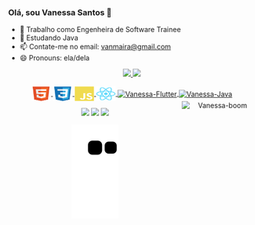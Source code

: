 ### Olá, sou Vanessa Santos 👋





- 👔 Trabalho como Engenheira de Software Trainee
- 📔 Estudando Java
- 📫 Contate-me no email: vanmaira@gmail.com
- 😄 Pronouns: ela/dela

<div align="center">
  <a href="https://github.com/vanmaira">
  <img height="180em" src="https://github-readme-stats.vercel.app/api?username=vanmaira&show_icons=true&theme=dracula&include_all_commits=true&count_private=true"/>
  <img height="180em" src="https://github-readme-stats.vercel.app/api/top-langs/?username=vanmaira&layout=compact&langs_count=7&theme=dracula"/>
</div>

<div style="display: inline_block", align="center"><br>
  <img align="center" alt="Vanessa-HTML" height="30" width="40" src="https://raw.githubusercontent.com/devicons/devicon/master/icons/html5/html5-original.svg">
  <img align="center" alt="Vanessa-CSS" height="30" width="40" src="https://raw.githubusercontent.com/devicons/devicon/master/icons/css3/css3-original.svg">
  <img align="center" alt="Vanessa-Js" height="30" width="40" src="https://raw.githubusercontent.com/devicons/devicon/master/icons/javascript/javascript-plain.svg">
  <img align="center" alt="Vanessa-React" height="30" width="40" src="https://raw.githubusercontent.com/devicons/devicon/master/icons/react/react-original.svg">  
  <img align="center" alt="Vanessa-Flutter" height="30" width="40" src="https://cdn.jsdelivr.net/gh/devicons/devicon/icons/flutter/flutter-original.svg">
  <img align="center" alt="Vanessa-Java" height="30" width="40" src="https://cdn.jsdelivr.net/gh/devicons/devicon/icons/java/java-original.svg">  
  <img align="right" alt="Vanessa-boom" height="150" width="150" src="https://media.giphy.com/media/6vj5quVNRhoQw/giphy.gif">
 </div>

  <div><p></div>
  
<div align="center"> 
    <a href="https://instagram.com/vanessinhamsantos" target="_blank"><img src="https://img.shields.io/badge/-Instagram-%23E4405F?style=for-the-badge&logo=instagram&logoColor=white" target="_blank"></a>
 	 <a href="https://facebook.com/vanmaira" target="_blank"><img src="https://img.shields.io/badge/-Facebook-%452531?style=for-the-badge&logo=facebook&logoColor=white" target="_blank"></a>
  <a href="https://www.linkedin.com/in/vanmaira" target="_blank"><img src="https://img.shields.io/badge/-LinkedIn-%230077B5?style=for-the-badge&logo=linkedin&logoColor=white" target="_blank"></a> 
 
  ![Snake animation](https://github.com/vanmaira/vanmaira/blob/output/github-contribution-grid-snake.svg)
 
</div>
